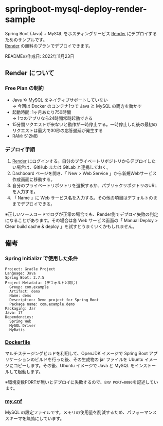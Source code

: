 # springboot-mysql-deploy-render-sample
Spring Boot (Java) + MySQL をホスティングサービス [Render](https://render.com/) にデプロイするためのサンプルです。  
[Render](https://render.com/) の無料のプランでデプロイできます。

READMEの作成日: 2022年11月23日

## Render について

### Free Plan の制約

- Java や MySQL をネイティブサポートしていない     
→ 今回は Docker のコンテナ1つで Java と MySQL の両方を動かす
- 起動時間: 1ヶ月あたり750時間  
→ 1つのアプリなら24時間常時起動できる
- 15分間リクエストが来ないと動作が一時停止する。一時停止した後の最初のリクエストは最大で30秒の応答遅延が発生する
- RAM: 512MB

### デプロイ手順

1. [Render](https://render.com/) にログインする。自分のプライベートリポジトリからデプロイしたい場合は、GitHub または GitLab と連携しておく。
1. Dashboard ページを開き、「 New > Web Service 」から新規Webサービス作成画面に移動する。
1. 自分のプライベートリポジトリを選択するか、パブリックリポジトリのURLを入力する。
1. 「 Name 」に Web サービス名を入力する。その他の項目はデフォルトのままでデプロイできる。

※正しいソースコードでログが正常の場合でも、Render側でデプロイ失敗の判定になることがあります。その場合は各 Web サービス画面の「 Manual Deploy > Clear build cache & deploy 」を試すとうまくいくかもしれません。

## 備考

### Spring Initializr で使用した条件
	
```
Project: Gradle Project
Language: Java
Spring Boot: 2.7.5
Project Metadata: (デフォルトと同じ)
  Group: com.example
  Artifact: demo
  Name: demo
  Description: Demo project for Spring Boot
  Package name: com.example.demo
Packaging: Jar
Java: 17
Dependencies:
  Spring Web
  MySQL Driver
  MyBatis
```
</details>

### [Dockerfile](/Dockerfile)

マルチステージングビルドを利用して、OpenJDK イメージで Spring Boot アプリケーションのビルドを行った後、その生成物の jar ファイルを Ubuntu イメージにコピーします。その後、Ubuntu イメージで Java と MySQL をインストールして起動します。

※環境変数PORTが無いとデプロイに失敗するので、```ENV PORT=8080```を記述しています。

### [my.cnf](/my.cnf)

MySQL の設定ファイルです。メモリの使用量を削減するため、パフォーマンススキーマを無効にしています。

